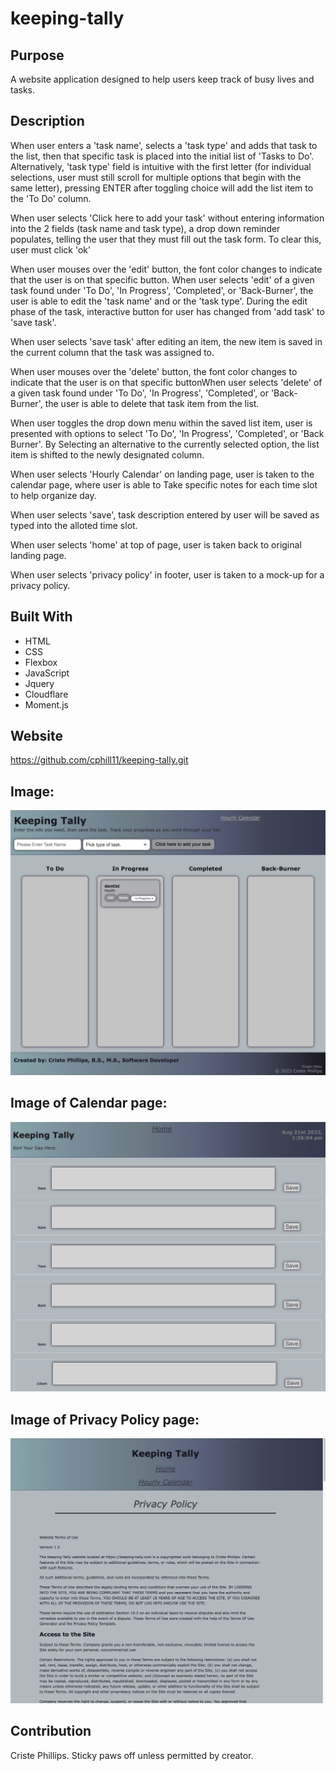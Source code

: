 # keeping-tally

## Purpose
A website application designed to help users keep track of busy lives and tasks.

## Description
When user enters a 'task name', selects a 'task type' and adds that task to the list, then that specific task is placed into the initial list of 'Tasks to Do'.  Alternatively, 'task type' field is intuitive with the first letter (for individual selections, user must still scroll for multiple options that begin with the same letter), pressing ENTER after toggling choice will add the list item to the 'To Do' column.

When user selects 'Click here to add your task' without entering information into the 2 fields (task name and task type), a drop down reminder populates, telling the user that they must fill out the task form.  To clear this, user must click 'ok'

When user mouses over the 'edit' button, the font color changes to indicate that the user is on that specific button.  When user selects 'edit' of a given task found under 'To Do', 'In Progress', 'Completed', or 'Back-Burner', the user is able to edit the 'task name' and or the 'task type'.  During the edit phase of the task, interactive button for user has changed from 'add task' to 'save task'.  

When user selects 'save task' after editing an item, the new item is saved in the current column that the task was assigned to. 

When user mouses over the 'delete' button, the font color changes to indicate that the user is on that specific buttonWhen user selects 'delete' of a given task found under 'To Do', 'In Progress', 'Completed', or 'Back-Burner', the user is able to delete that task item from the list.

When user toggles the drop down menu within the saved list item, user is presented with options to select 'To Do', 'In Progress', 'Completed', or 'Back Burner'.  By Selecting an alternative to the currently selected option, the list item is shifted to the newly designated column.

When user selects 'Hourly Calendar' on landing page, user is taken to the calendar page, where user is able to Take specific notes for each time slot to help organize day.

When user selects 'save', task description entered by user will be saved as typed into the alloted time slot.

When user selects 'home' at top of page, user is taken back to original landing page.

When user selects 'privacy policy' in footer, user is taken to a mock-up for a privacy policy.



## Built With
* HTML
* CSS
* Flexbox
* JavaScript
* Jquery
* Cloudflare
* Moment.js

## Website
https://github.com/cphill11/keeping-tally.git

## Image: 
![Screenshot](assets/images/screenshot.png)


## Image of Calendar page:
![Screenshot](assets/images/calendarScreenshot.png)


## Image of Privacy Policy page:
![Screenshot](assets/images/privacyPolicyScreenshot.png)

## Contribution
Criste Phillips.  Sticky paws off unless permitted by creator.